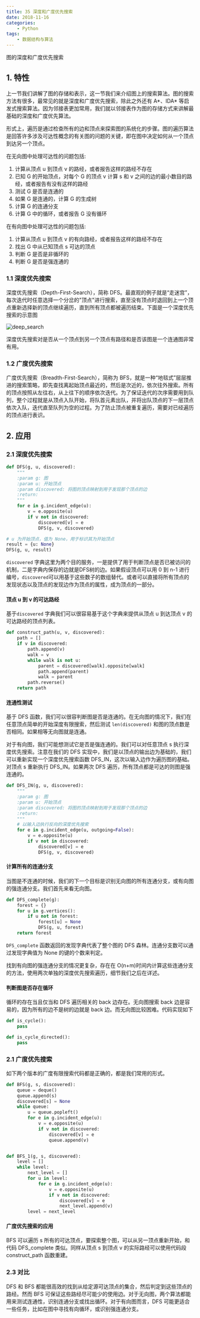 ```yaml
---
title: 35 深度和广度优先搜索
date: 2018-11-16
categories:
    - Python
tags:
    - 数据结构与算法
---
```



图的深度和广度优先搜索

<!-- more -->

## 1. 特性
上一节我们讲解了图的存储和表示，这一节我们来介绍图上的搜索算法。图的搜索方法有很多，最常见的就是深度和广度优先搜索，除此之外还有 A*、IDA* 等启发式搜索算法。因为邻接表更加常用，我们就以邻接表作为图的存储方式来讲解最基础的深度和广度优先算法。

形式上，遍历是通过检查所有的边和顶点来探索图的系统化的步骤。图的遍历算法是回答许多涉及可达性概念的有关图的问题的关键，即在图中决定如何从一个顶点到达另一个顶点。

在无向图中处理可达性的问题包括:
1. 计算从顶点 u 到顶点 v 的路经，或者报告这样的路经不存在
2. 已知 G 的开始顶点，对每个 G 的顶点 v 计算 s 和 v 之间的边的最小数目的路经，或者报告有没有这样的路经
3. 测试 G 是否是连通的
4. 如果 G 是连通的，计算 G 的生成树
5. 计算 G 的连通分支
6. 计算 G 中的循环，或者报告 G 没有循环

在有向图中处理可达性的问题包括:
1. 计算从顶点 u 到顶点 v 的有向路经，或者报告这样的路经不存在
2. 找出 G 中从已知顶点 s 可达的顶点
3. 判断 G 是否是非循环的
4. 判断 G 是否是强连通的

### 1.1 深度优先搜索
深度优先搜索（Depth-First-Search），简称 DFS。最直观的例子就是“走迷宫”，每次迭代时任意选择一个分岔的"顶点"进行搜索，直至没有顶点时退回到上一个顶点重新选择新的顶点继续遍历，直到所有顶点都被遍历结束。下面是一个深度优先搜索的示意图

![deep_search](/images/algo/graph/deep_search.jpg)

深度优先搜索对是否从一个顶点到另一个顶点有路径和是否该图是一个连通图非常有用。

### 1.2 广度优先搜索
广度优先搜索（Breadth-First-Search），简称为 BFS，就是一种“地毯式”层层推进的搜索策略，即先查找离起始顶点最近的，然后是次近的，依次往外搜索。所有的顶点按照从左往右，从上往下的顺序依次迭代。为了保证迭代的次序需要用到队列，整个过程就是从顶点入队开始，将队首元素出队，并将出队顶点的下一层顶点依次入队，迭代直至队列为空的过程。为了防止顶点被重复遍历，需要对已经遍历的顶点进行表识。


## 2. 应用
### 2.1 深度优先搜索
```Python
def DFS(g, u, discovered):
    """
    :param g: 图
    :param u: 开始顶点
    :param discovered: 将图的顶点映射到用于发现那个顶点的边
    :return:
    """
    for e in g.incident_edge(u):
        v = e.opposite(u)
        if v not in discovered:
            discovered[v] = e
            DFS(g, v, discovered)

# u 为开始顶点，值为 None，用于标识其为开始顶点
result = {u: None}
DFS(g, u, result)
```

`discovered` 字典这里为两个目的服务，一是提供了用于判断顶点是否已被访问的机制，二是字典内保存的边就是DFS树的边。如果假设顶点可以用 0 到 n-1 进行编号，`discovered`可以用基于这些数子的数组替代。或者可以直接将所有顶点的发现状态以及顶点的发现边作为顶点的属性，成为顶点的一部分。

#### 顶点 u 到 v 的可达路经
基于`discovered` 字典我们可以很容易基于这个字典来提供从顶点 u 到达顶点 v 的可达路经的顶点列表。

```Python
def construct_path(u, v, discovered):
    path = []
    if v in discovered:
        path.append(v)
        walk = v
        while walk is not u:
            parent = discovered[walk].opposite[walk]
            path.append(parent)
            walk = parent
        path.reverse()
    return path
```

#### 连通性测试
基于 DFS 函数，我们可以很容判断图是否是连通的。在无向图的情况下，我们在任意顶点简单的开始深度有限搜索，然后测试 `len(discovered)` 和图的顶点数是否相同。如果相等无向图就是连通。

对于有向图，我们可能想测试它是否是强连通的。我们可以对任意顶点 s 执行深度优先搜索。注意在我们的 DFS 实现中，我们是以顶点的输出边为基础的，我们可以重新实现一个深度优先搜索函数 DFS_IN，这次以输入边作为遍历图的基础。对顶点 s 重新执行 DFS_IN。如果两次 DFS 遍历，所有顶点都是可达的则图是强连通的。

```Python
def DFS_IN(g, u, discovered):
    """
    :param g: 图
    :param u: 开始顶点
    :param discovered: 将图的顶点映射到用于发现那个顶点的边
    :return:
    """
    # 以输入边执行反向的深度优先搜索
    for e in g.incident_edge(u, outgoing=False):
        v = e.opposite(u)
        if v not in discovered:
            discovered[v] = e
            DFS(g, v, discovered)

```
#### 计算所有的连通分支
当图是不连通的时候，我们的下一个目标是识别无向图的所有连通分支，或有向图的强连通分支。我们首先来看无向图。

```Python
def DFS_complete(g):
    forest = {}
    for u in g.vertices():
        if u not in forest:
            forest[u] = None
            DFS(g, u, forest)
    return forest
```
`DFS_complete` 函数返回的发现字典代表了整个图的 DFS 森林。连通分支数可以通过发现字典值为 None 的键的个数来判定。

找到有向图的强连通分支的情况更复杂，存在在 O(n+m)时间内计算这些连通分支的方法，使用两次单独的深度优先搜索遍历，细节我们之后在详述。

#### 判断图是否存在循环
循环的存在当且仅当和 DFS 遍历相关的 back 边存在。无向图搜索 back 边是容易的，因为所有的边不是树的边就是 back 边。而无向图比较困难。代码实现如下

```Python
def is_cycle():
    pass

def is_cycle_directed():
    pass
```

### 2.1 广度优先搜索
如下两个版本的广度有限搜索代码都是正确的，都是我们常用的形式。

```Python
def BFS(g, s, discovered):
    queue = deque()
    queue.append(s)
    discovered[s] = None
    while queue:
        u = queue.popleft()
        for e in g.incident_edge(u):
            v = e.opposite(u)
            if v not in discovered:
                discovered[v] = e
                queue.append(v)


def BFS_1(g, s, discovered):
    level = []
    while level:
        next_level = []
        for u in level:
            for e in g.incident_edge(u):
                v = e.opposite(u)
                if v not in discovered:
                    discovered[v] = e
                    next_level.append(v)
        level = next_level
```

#### 广度优先搜索的应用
BFS 可以遍历 s 所有的可达顶点，要探索整个图，可以从另一顶点重新开始，和代码 DFS_complete 类似。同样从顶点 s 到顶点 v 的实际路经可以使用代码段 construct_path 函数重建。

### 2.3 对比
DFS 和 BFS 都能很高效的找到从给定源可达顶点的集合，然后判定到这些顶点的路经。然而 BFS 可保证这些路经尽可能少的使用边。对于无向图，两个算法都能用来测试连通性，识别连通分支或找出循环。对于有向图而言，DFS 可能更适合一些任务，比如在图中寻找有向循环，或识别强连通分支。
